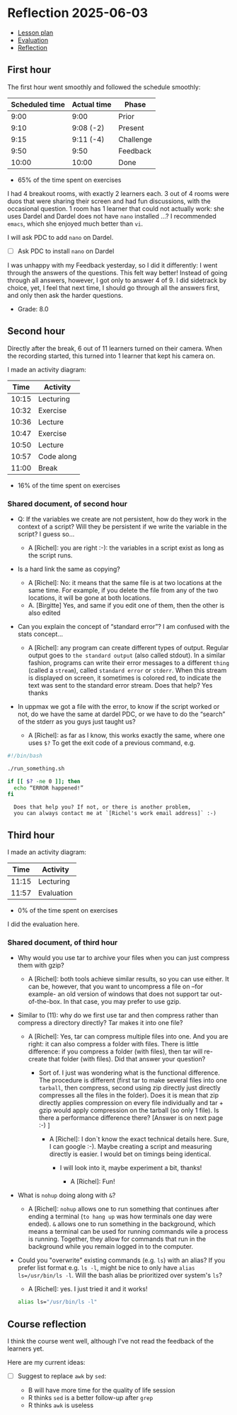 # Reflection 2025-06-03

- [Lesson plan](../../lesson_plans/20250603/README.md)
- [Evaluation](../../evaluations/20250602/README.md)
- [Reflection](../../reflections/20250603/README.md)

## First hour

The first hour went smoothly and followed the schedule
smoothly:

| Scheduled time | Actual time | Phase     |
| -------------- | ----------- | --------- |
| 9:00           | 9:00        | Prior     |
| 9:10           | 9:08 (-2)   | Present   |
| 9:15           | 9:11 (-4)   | Challenge |
| 9:50           | 9:50        | Feedback  |
| 10:00          | 10:00       | Done      |

- 65% of the time spent on exercises

I had 4 breakout rooms, with exactly 2 learners each.
3 out of 4 rooms were duos that were sharing
their screen and had fun discussions, with the
occasional question. 1 room has 1 learner that could not
actually work: she uses Dardel and Dardel does not have `nano` installed ...?
I recommended `emacs`, which she enjoyed much better than `vi`.

I will ask PDC to add `nano` on Dardel.

- [ ] Ask PDC to install `nano` on Dardel

I was unhappy with my Feedback yesterday,
so I did it differently: I went through
the answers of the questions. This felt way
better! Instead of going through all answers,
however, I got only to answer 4 of 9.
I did sidetrack by choice, yet, I feel that next time,
I should go through all the answers first, and only then ask
the harder questions.

- Grade: 8.0

## Second hour

Directly after the break, 6 out of 11
learners turned on their camera.
When the recording started, this turned into 1
learner that kept his camera on.

I made an activity diagram:

| Time  | Activity   |
| ----- | ---------- |
| 10:15 | Lecturing  |
| 10:32 | Exercise   |
| 10:36 | Lecture    |
| 10:47 | Exercise   |
| 10:50 | Lecture    |
| 10:57 | Code along |
| 11:00 | Break      |

- 16% of the time spent on exercises

### Shared document, of second hour

- Q: If the variables we create are not persistent,
  how do they work in the context of a script? Will they be persistent if we
  write the variable in the script? I guess so...
    - A [Richel]: you are right :-): the variables in a script exist as long
    as the script runs.
- Is a hard link the same as copying?

    - A [Richel]: No: it means that the same file is at two locations at the
    same time. For example, if you delete the file from any of the two
    locations, it will be gone at both locations.
    - A. [Birgitte] Yes, and same if you edit one of them,
    then the other is also edited

- Can you explain the concept of “standard error”? I am confused with the
  stats concept...

    - A [Richel]: any program can create different types of output.
    Regular output goes to `the standard output` (also called stdout).
    In a similar fashion, programs can write their error messages
    to a different `thing` (called a `stream`), called `standard error`
    or `stderr`. When this stream is displayed on screen, it sometimes is
    colored red, to indicate the text was sent to the standard error stream.
    Does that help? Yes thanks

- In uppmax we got a file with the error, to know if the script worked or not,
  do we have the same at dardel PDC, or we have to do the “search” of the
  stderr as you guys just taught us?

    - A [Richel]: as far as I know, this works exactly the same, where one
    uses `$?` To get the exit code of a previous command, e.g.

```bash
#!/bin/bash

./run_something.sh

if [[ $? -ne 0 ]]; then
  echo “ERROR happened!”
fi
```

      Does that help you? If not, or there is another problem,
      you can always contact me at `[Richel's work email address]` :-)

## Third hour

I made an activity diagram:

| Time  | Activity   |
| ----- | ---------- |
| 11:15 | Lecturing  |
| 11:57 | Evaluation |

- 0% of the time spent on exercises

I did the evaluation here.

### Shared document, of third hour

- Why would you use tar to archive your files when you can just compress them
  with gzip?

    - A [Richel]: both tools achieve similar results, so you can use either.
    It can be, however, that you want to uncompress a file on –for
    example- an old version of windows that does not support tar
    out-of-the-box. In that case, you may prefer to use gzip.

- Similar to (11): why do we first use tar and then compress rather than
  compress a directory directly? Tar makes it into one file?

    - A [Richel]: Yes, tar can compress multiple files into one.
    And you are right: it can also compress a folder with files.
    There is little difference: if you compress a folder (with files),
    then tar will re-create that folder (with files).
    Did that answer your question?

        - Sort of. I just was wondering what is the functional difference.
      The procedure is different (first tar to make several files into
      one `tarball`, then compress, second using zip directly just
      directly compresses all the files in the folder). Does it is mean
      that zip directly applies compression on every file individually
      and tar + gzip would apply compression on the tarball (so only 1
      file). Is there a performance difference there?
      [Answer is on next page :-) ]

            - A [Richel]: I don`t know the exact technical details here.
        Sure, I can google :-). Maybe creating a script and measuring
        directly is easier. I would bet on timings being identical.

                - I will look into it, maybe experiment a bit, thanks!

                    - A [Richel]: Fun!

- What is `nohup` doing along with `&`?

    - A [Richel]: `nohup` allows one to run something that continues after
    ending a terminal (`to hang up` was how terminals one day were ended).
    `&` allows one to run something in the background, which means a
    terminal can be used for running commands wile a process is running.
    Together, they allow for commands that run in the background while you
    remain logged in to the computer.

- Could you "overwrite” existing commands (e.g. `ls`) with an alias? If you
  prefer list format e.g. `ls -l`, might be nice to only have
  `alias ls=/usr/bin/ls -l`.
  Will the bash alias be prioritized over system's `ls`?

    - A [Richel]: yes. I just tried it and it works!

    ```bash
    alias ls="/usr/bin/ls -l"
    ```

## Course reflection

I think the course went well,
although I've not read the feedback of the learners yet.

Here are my current ideas:

- [ ] Suggest to replace `awk` by `sed`:

    - B will have more time for the quality of life session
    - R thinks `sed` is a better follow-up after `grep`
    - R thinks `awk` is useless

